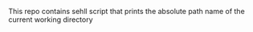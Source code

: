 This repo contains sehll script that prints the absolute path name of the current working directory
